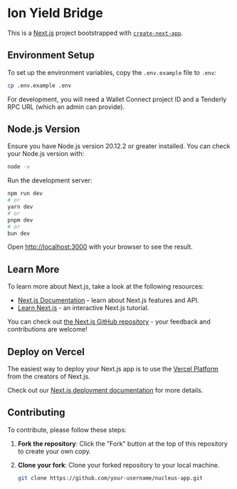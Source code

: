 # Ion Yield Bridge

This is a [Next.js](https://nextjs.org/) project bootstrapped with [`create-next-app`](https://github.com/vercel/next.js/tree/canary/packages/create-next-app).

## Environment Setup

To set up the environment variables, copy the `.env.example` file to `.env`:

```bash
cp .env.example .env
```

For development, you will need a Wallet Connect project ID and a Tenderly RPC URL (which an admin can provide).

## Node.js Version

Ensure you have Node.js version 20.12.2 or greater installed. You can check your Node.js version with:

```bash
node -v
```

Run the development server:

```bash
npm run dev
# or
yarn dev
# or
pnpm dev
# or
bun dev
```

Open [http://localhost:3000](http://localhost:3000) with your browser to see the result.

## Learn More

To learn more about Next.js, take a look at the following resources:

- [Next.js Documentation](https://nextjs.org/docs) - learn about Next.js features and API.
- [Learn Next.js](https://nextjs.org/learn) - an interactive Next.js tutorial.

You can check out [the Next.js GitHub repository](https://github.com/vercel/next.js/) - your feedback and contributions are welcome!

## Deploy on Vercel

The easiest way to deploy your Next.js app is to use the [Vercel Platform](https://vercel.com/new?utm_medium=default-template&filter=next.js&utm_source=create-next-app&utm_campaign=create-next-app-readme) from the creators of Next.js.

Check out our [Next.js deployment documentation](https://nextjs.org/docs/deployment) for more details.

## Contributing

To contribute, please follow these steps:

1. **Fork the repository**: Click the "Fork" button at the top of this repository to create your own copy.

2. **Clone your fork**: Clone your forked repository to your local machine.
   ```bash
   git clone https://github.com/your-username/nucleus-app.git
   ```
